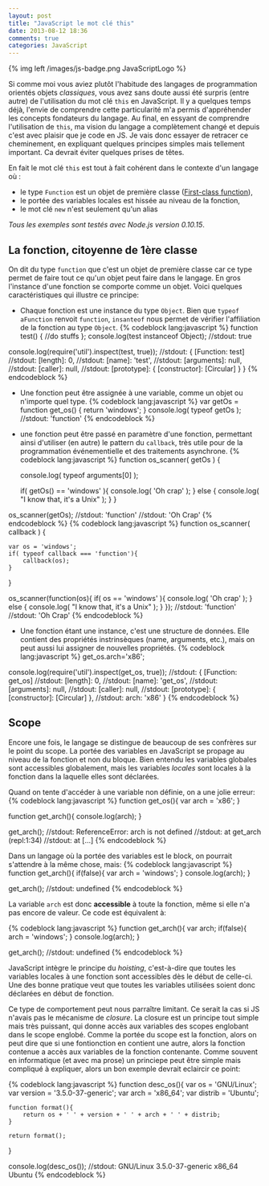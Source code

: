 ```yaml
---
layout: post
title: "JavaScript le mot clé this"
date: 2013-08-12 18:36
comments: true
categories: JavaScript
---
```


{% img left /images/js-badge.png JavaScriptLogo %}

Si comme moi vous aviez plutôt l'habitude des langages de programmation orientés objets *classiques*, vous avez sans doute aussi été surpris (entre autre) de l'utilisation du mot clé `this` en JavaScript. Il y a quelques temps déjà, l'envie de comprendre cette particularité m'a permis d'appréhender les concepts fondateurs du langage. Au final, en essyant de comprendre l'utilisation de `this`, ma vision du langage a complètement changé et depuis c'est avec plaisir que je code en JS.
Je vais donc essayer de retracer ce cheminement, en expliquant quelques principes simples mais tellement important. Ca devrait éviter quelques prises de têtes.

En fait le mot clé `this` est tout à fait cohérent dans le contexte d'un langage où :

 - le type `Function` est un objet de première classe ([First-class function](http://en.wikipedia.org/wiki/First-class_function)), 
 - le portée des variables locales est hissée au niveau de la fonction, 
 - le mot clé `new` n'est seulement qu'un alias 

<!-- more -->

*Tous les exemples sont testés avec Node.js version 0.10.15*. 

## La fonction, citoyenne de 1ère classe

On dit du type `function` que c'est un objet de première classe car ce type permet de faire tout ce qu'un objet peut faire dans le langage. En gros l'instance d'une fonction se comporte comme un objet. Voici quelques caractéristiques qui illustre ce principe:

 - Chaque fonction est une instance du type `Object`. Bien que `typeof aFunction` renvoit `function`, `insanteof` nous permet de vérifier l'affiliation de la fonction au type `Object`.
{% codeblock lang:javascript %}
function test() {
    //do stuffs
};
console.log(test instanceof Object);
//stdout: true

console.log(require('util').inspect(test, true));
//stdout: { [Function: test]
//stdout:   [length]: 0,
//stdout:   [name]: 'test',
//stdout:   [arguments]: null,
//stdout:   [caller]: null,
//stdout:   [prototype]: { [constructor]: [Circular] } }
{% endcodeblock %}
 - Une fonction peut être assignée à une variable, comme un objet ou n'importe quel type. 
{% codeblock lang:javascript %}
var getOs = function get_os() {
	return 'windows';
}
console.log( typeof getOs ); 
//stdout: 'function'
{% endcodeblock %}
 - une fonction peut être passé en paramètre d'une fonction, permettant ainsi d'utiliser (en autre) le pattern du `callback`, très utile pour de la programmation événementielle et des traitements asynchrone. 
{% codeblock lang:javascript %}
function os_scanner( getOs ) {
    
    console.log( typeof arguments[0] );
	
    if( getOs() == 'windows' ){
        console.log( 'Oh crap' );
    } else {
        console.log( "I know that, it's a Unix" );
    }
}

os_scanner(getOs);
//stdout: 'function'
//stdout: 'Oh Crap'
{% endcodeblock %}
{% codeblock lang:javascript %}
function os_scanner( callback ) {
    
    var os = 'windows';
    if( typeof callback === 'function'){
        callback(os);
    }
}

os_scanner(function(os){
    if( os == 'windows' ){
        console.log( 'Oh crap' );
    } else {
        console.log( "I know that, it's a Unix" );
    }
});
//stdout: 'function'
//stdout: 'Oh Crap'
{% endcodeblock %}
 -  Une fonction étant une instance, c'est une structure de données. Elle contient des propriétés instrinsèques (name, arguments, etc.), mais on peut aussi lui assigner de nouvelles propriétés.
{% codeblock lang:javascript %}
get_os.arch='x86';

console.log(require('util').inspect(get_os, true));
//stdout: { [Function: get_os]
//stdout:   [length]: 0,
//stdout:   [name]: 'get_os',
//stdout:   [arguments]: null,
//stdout:   [caller]: null,
//stdout:   [prototype]: { [constructor]: [Circular] },
//stdout:   arch: 'x86' }
{% endcodeblock %}

## Scope
 
Encore une fois, le langage se distingue de beaucoup de ses confrères sur le point du scope. La portée des variables en JavaScript se propage au niveau de la fonction et non du bloque. Bien entendu les variables globales sont accessibles globalement, mais les variables *locales* sont locales à la fonction dans la laquelle elles sont déclarées. 

Quand on tente d'accéder à une variable non définie, on a une jolie erreur:
{% codeblock lang:javascript %}
function get_os(){
    var arch = 'x86';
}

function get_arch(){
    console.log(arch);
}

get_arch();
//stdout: ReferenceError: arch is not defined
//stdout:    at get_arch (repl:1:34)
//stdout:    at [...]
{% endcodeblock %}

Dans un langage où la portée des variables est le block, on pourrait s'attendre à la même chose, mais:
{% codeblock lang:javascript %}
function get_arch(){
    if(false){
        var arch = 'windows';
    }
    console.log(arch);
}

get_arch();
//stdout: undefined 
{% endcodeblock %}

La variable `arch` est donc **accessible** à toute la fonction, même si elle n'a pas encore de valeur. Ce code est équivalent à:

{% codeblock lang:javascript %}
function get_arch(){
    var arch;
    if(false){
        arch = 'windows';
    }
    console.log(arch);
}

get_arch();
//stdout: undefined
{% endcodeblock %}

JavaScript intègre le principe du _hoisting_, c'est-à-dire que toutes les variables locales à une fonction sont accessibles dès le début de celle-ci. Une des bonne pratique veut que toutes les variables utilisées soient donc déclarées en début de fonction. 


Ce type de comportement peut nous parraître limitant. Ce serait la cas si JS n'avais pas le mécanisme de _closure_. La closure est un principe tout simple mais très puissant, qui donne accès aux variables des scopes englobant dans le scope englobé. Comme la portée du scope est la fonction, alors on peut dire que si une fontionction en contient une autre, alors la fonction contenue a accès aux variables de la fonction contenante. Comme souvent en informatique (et avec ma prose) un princiepe peut être simple mais compliqué à expliquer, alors un bon exemple devrait eclaircir ce point:
 
{% codeblock lang:javascript %}
function desc_os(){
    var os = 'GNU/Linux';
    var version = '3.5.0-37-generic';
    var arch = 'x86_64';
    var distrib = 'Ubuntu';

    function format(){
        return os + ' ' + version + ' ' + arch + ' ' + distrib;
    }

    return format();
}

console.log(desc_os());
//stdout: GNU/Linux 3.5.0-37-generic x86_64 Ubuntu
{% endcodeblock %}


